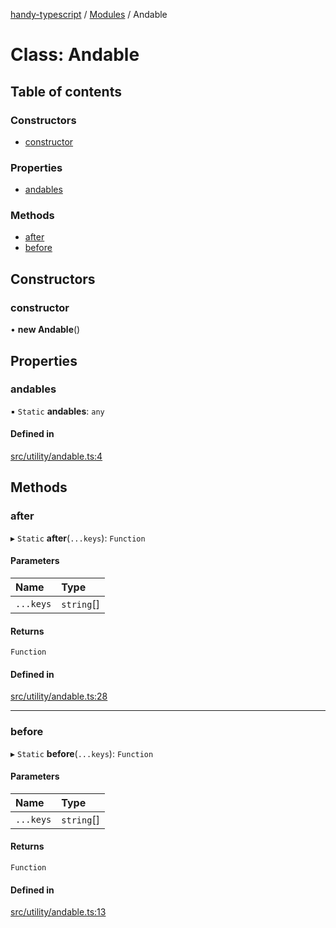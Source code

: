 [handy-typescript](../README.md) / [Modules](../modules.md) / Andable

# Class: Andable

## Table of contents

### Constructors

- [constructor](Andable.md#constructor)

### Properties

- [andables](Andable.md#andables)

### Methods

- [after](Andable.md#after)
- [before](Andable.md#before)

## Constructors

### constructor

• **new Andable**()

## Properties

### andables

▪ `Static` **andables**: `any`

#### Defined in

[src/utility/andable.ts:4](https://github.com/robbiemu/handy-typescript/blob/400192d/src/utility/andable.ts#L4)

## Methods

### after

▸ `Static` **after**(`...keys`): `Function`

#### Parameters

| Name | Type |
| :------ | :------ |
| `...keys` | `string`[] |

#### Returns

`Function`

#### Defined in

[src/utility/andable.ts:28](https://github.com/robbiemu/handy-typescript/blob/400192d/src/utility/andable.ts#L28)

___

### before

▸ `Static` **before**(`...keys`): `Function`

#### Parameters

| Name | Type |
| :------ | :------ |
| `...keys` | `string`[] |

#### Returns

`Function`

#### Defined in

[src/utility/andable.ts:13](https://github.com/robbiemu/handy-typescript/blob/400192d/src/utility/andable.ts#L13)
